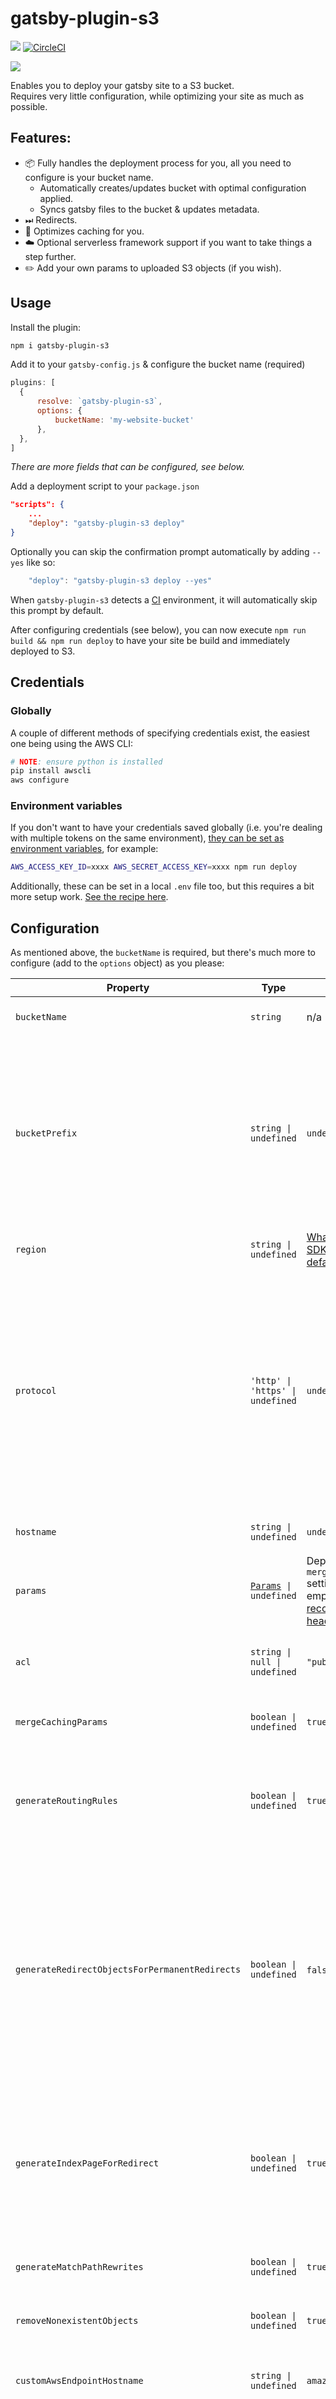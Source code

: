 # gatsby-plugin-s3

[![](https://img.shields.io/npm/v/gatsby-plugin-s3.svg?style=flat)](https://npmjs.com/package/gatsby-plugin-s3) [![CircleCI](https://img.shields.io/circleci/build/github/jariz/gatsby-plugin-s3)](https://circleci.com/gh/jariz/gatsby-plugin-s3)  

![](https://jari.lol/KCB4gNo4Xg.gif)

Enables you to deploy your gatsby site to a S3 bucket.  
Requires very little configuration, while optimizing your site as much as possible.

## Features:

- 📦 Fully handles the deployment process for you, all you need to configure is your bucket name.
    - Automatically creates/updates bucket with optimal configuration applied.
    - Syncs gatsby files to the bucket & updates metadata.
- ⏭ Redirects.
- 💾 Optimizes caching for you.
- ☁️ Optional serverless framework support if you want to take things a step further.
- ✏️ Add your own params to uploaded S3 objects (if you wish).

## Usage

Install the plugin:
```bash
npm i gatsby-plugin-s3
```

Add it to your `gatsby-config.js` & configure the bucket name (required)
```js
plugins: [
  {
      resolve: `gatsby-plugin-s3`,
      options: {
          bucketName: 'my-website-bucket'
      },
  },
]
```
_There are more fields that can be configured, see below._

Add a deployment script to your `package.json`
```json
"scripts": {
    ...
    "deploy": "gatsby-plugin-s3 deploy"
}
```

Optionally you can skip the confirmation prompt automatically by adding `--yes` like so:
```js
    "deploy": "gatsby-plugin-s3 deploy --yes"
```
When `gatsby-plugin-s3` detects a [CI](https://en.wikipedia.org/wiki/Continuous_integration) environment, it will automatically skip this prompt by default.

After configuring credentials (see below), you can now execute `npm run build && npm run deploy` to have your site be build and immediately deployed to S3.

## Credentials

### Globally

A couple of different methods of specifying credentials exist, the easiest one being using the AWS CLI:

```bash
# NOTE: ensure python is installed
pip install awscli
aws configure
```

### Environment variables
If you don't want to have your credentials saved globally (i.e. you're dealing with multiple tokens on the same environment), [they can be set as environment variables](https://docs.aws.amazon.com/sdk-for-javascript/v2/developer-guide/loading-node-credentials-environment.html), for example:

```bash
AWS_ACCESS_KEY_ID=xxxx AWS_SECRET_ACCESS_KEY=xxxx npm run deploy
```

Additionally, these can be set in a local `.env` file too, but this requires a bit more setup work. [See the recipe here](recipes/with-dotenv.md).

## Configuration

As mentioned above, the `bucketName` is required, but there's much more to configure (add to the `options` object) as you please:

| Property                                       | Type                                                                                                                             | Default                                                                                                                                                                             | Description                                                                                                                                                                                                                                                                                                                                                                                       |
|------------------------------------------------|----------------------------------------------------------------------------------------------------------------------------------|-------------------------------------------------------------------------------------------------------------------------------------------------------------------------------------|---------------------------------------------------------------------------------------------------------------------------------------------------------------------------------------------------------------------------------------------------------------------------------------------------------------------------------------------------------------------------------------------------|
| `bucketName`                                   | `string`                                                                                                                         | n/a                                                                                                                                                                                 | Your bucket name (required)                                                                                                                                                                                                                                                                                                                                                                       |
| `bucketPrefix`                                 | `string \| undefined`                                                                                                            | `undefined`                                                                                                                                                                         | An optional prefix/directory to use on the bucket. This requires the bucket to already be created. Do not include leading or trailing slashes. Can be useful with CloudFront originPath option.                                                                                                                                                                                                   |
| `region`                                       | `string \| undefined`                                                                                                            | [Whatever the AWS SDK decides is the default otherwise.](https://docs.aws.amazon.com/sdk-for-javascript/v2/developer-guide/setting-region.html#setting-region-environment-variable) | Your region.                                                                                                                                                                                                                                                                                                                                                                                      |
| `protocol`                                     | `'http' \| 'https' \| undefined`                                                                                                 | `undefined`                                                                                                                                                                         | The protocol of your site. If you are using a CDN or reverse-proxy (such as CloudFront) in front of S3. then you must fill out this and the `hostname` field to ensure redirects work correctly. If you are just using your S3 website directly, this is unnecessary..                                                                                                                            |
| `hostname`                                     | `string \| undefined`                                                                                                            | `undefined`                                                                                                                                                                         | The hostname of your site. See above.                                                                                                                                                                                                                                                                                                                                                             |
| `params`                                       | [`Params`](https://github.com/aws/aws-sdk-js/blob/83ebfbcc6ab30b9a486b15cdede26a1bd03c72e4/clients/s3.d.ts#L3573)` \| undefined` | Depending on your `mergeCachingParams` setting, either an empty object or [the recommended headers](https://www.gatsbyjs.org/docs/caching/).                                        | Custom params to apply to your files                                                                                                                                                                                                                                                                                                                                                              |
| `acl`                                          | `string \| null \| undefined`                                                                                                    | `"public-read"`                                                                                                                                                                     | Define bucket ACL. If you don't want to use an ACL, set this to null                                                                                                                                                                                                                                                                                                                              |
| `mergeCachingParams`                           | `boolean \| undefined`                                                                                                           | `true`                                                                                                                                                                              | Enable [Gatsby recommended caching settings](https://www.gatsbyjs.org/docs/caching/)                                                                                                                                                                                                                                                                                                              |
| `generateRoutingRules`                         | `boolean \| undefined`                                                                                                           | `true`                                                                                                                                                                              | The plugin will generate [routing rules](https://docs.aws.amazon.com/AWSCloudFormation/latest/UserGuide/aws-properties-s3-websiteconfiguration-routingrules.html) to be applied to the website config for all redirects it can find.                                                                                                                                                              |
| `generateRedirectObjectsForPermanentRedirects` | `boolean \| undefined`                                                                                                           | `false` (until 1.0)                                                                                                                                                                 | The plugin will not generate routing rules for permanent (301) redirects, but [will instead upload empty objects](https://docs.aws.amazon.com/AmazonS3/latest/dev/how-to-page-redirect.html) with the `x-amz-website-redirect-location` property. This can be used to get around the hard limit of 50 routing rules on AWS S3.                                                                    |
| `generateIndexPageForRedirect`                 | `boolean \| undefined`                                                                                                           | `true`                                                                                                                                                                              | The plugin will create a fake index page if a redirect from the root path is made - as a workaround, because routing rules can't be applied in that situation.                                                                                                                                                                                                                                    |
| `generateMatchPathRewrites`                    | `boolean \| undefined`                                                                                                           | `true`                                                                                                                                                                              | Generate rewrites for client only paths                                                                                                                                                                                                                                                                                                                                                           |
| `removeNonexistentObjects`                     | `boolean \| undefined`                                                                                                           | `true`                                                                                                                                                                              | Remove S3 objects if they no longer exist locally                                                                                                                                                                                                                                                                                                                                                 |
| `customAwsEndpointHostname`                    | `string \| undefined`                                                                                                            | `amazonaws.com`                                                                                                                                                                     | Custom AWS S3 endpoint.  [See our docs for all available options](https://gatsby-plugin-s3.jari.io/recipes/custom-endpoint)                                                                                                                                                                                                                                                                       |
| `enableS3StaticWebsiteHosting`                 | `boolean \| undefined`                                                                                                           | `true`                                                                                                                                                                              | Disables modifications to the S3 Static Website Hosting configuration. Without S3 Static Website Hosting some features (index.html rewriting, trailing slash redirects, and serverside redirects), will not function. Not recommended, but could be useful for preventing Cloud formation Stack Drift or suppressing Terraform noise if you don't need, the static website hosting functionality. |
| `parallelLimit`                                | `number \| undefined`                                                                                                            | `20`                                                                                                                                                                                | Max number of files to upload in parallel.                                                                                                                                                                                                                                                                                                                                                        |
`partSize`                                | `number \| undefined`                                                                                                            | `5`                                                                                                                                                                                | Files under this threshold (in megabytes) won't be uploaded via multi-part upload. Currently multipart upload causes files to be re-uploaded even if they haven't changed, so if you have files larger than 5mb you should raise this.                                                                                                                                                                                                                                                                                     |
## Recipes

Several recipes are available:

### Adding environment specific settings

Learn how to retrieve AWS credentials from a .env file.
Additionally setup a different bucket name depending on your environment.

- [See the recipe](https://gatsby-plugin-s3.jari.io/recipes/with-dotenv)

### Using a different content type for files

Learn how to override the content type gatsby-plugin-s3 sets on your files.

- [See the recipe](https://gatsby-plugin-s3.jari.io/recipes/custom-content-type)


### Using CloudFront with gatsby-plugin-s3

CloudFront is a global CDN and can be used to make your blazing fast Gatsby site load even faster, particularly for first-time visitors. Additionally, CloudFront provides the easiest way to give your S3 bucket a custom domain name and HTTPS support.

- [See the recipe](https://gatsby-plugin-s3.jari.io/recipes/with-cloudfront)

### Using serverless with gatsby-plugin-s3

[Serverless](https://serverless.com) can be used in combination with gatsby-plugin-s3, swapping the plugin's deployment step for `sls deploy` instead.  
Serverless will give you the added advantage of being able to add multiple AWS services such as Lambda, CloudFront, and more all in the same repo, deployment step and CloudFormation stack while still being able to profit from all the optimisations gatsby-plugin-s3 does.

- [See the recipe](https://gatsby-plugin-s3.jari.io/recipes/with-serverless)  
Bare bones implementation details on how to set up serverless & gatsby-plugin-s3
- [See the `with-serverless` example](examples/with-serverless)


### Using a proxy

Routing traffic from gatsby-plugin-s3 during the deployment through a http proxy can be done with a env var.

- [See the recipe](https://gatsby-plugin-s3.jari.io/recipes/with-proxy)

### Configuring a custom endpoint
Using Yandex, DigitalOcean, or any other S3-compliant storage service together with gatsby-plugin-s3

- [See the recipe](https://gatsby-plugin-s3.jari.io/recipes/with-proxy)

### Deploying your gatsby site under a prefix in your bucket

You can deploy your site to a prefix, leaving all other data in the bucket intact.
`gatsby-plugin-s3` respects the `pathPrefix` gatsby option with no additional setup needed for this plugin, so you can [follow the guide in the gatsby docs.](https://www.gatsbyjs.org/docs/path-prefix/)

### AWS S3 Routing Rules Limit

AWS S3 has an undocumented limit on the number of Routing Rules that can be applied to a bucket.  Unfortunately this limits
the number of 302 (temporary) redirects you can create.  For 301 (permanent) redirects, a way to get around the limit is
[setting the `x-amz-website-redirect-location` header on an empty object](https://docs.aws.amazon.com/AmazonS3/latest/dev/how-to-page-redirect.html).
To enable this behavior, set the `generateRedirectObjectsForPermanentRedirects` configuration option to `true`.
